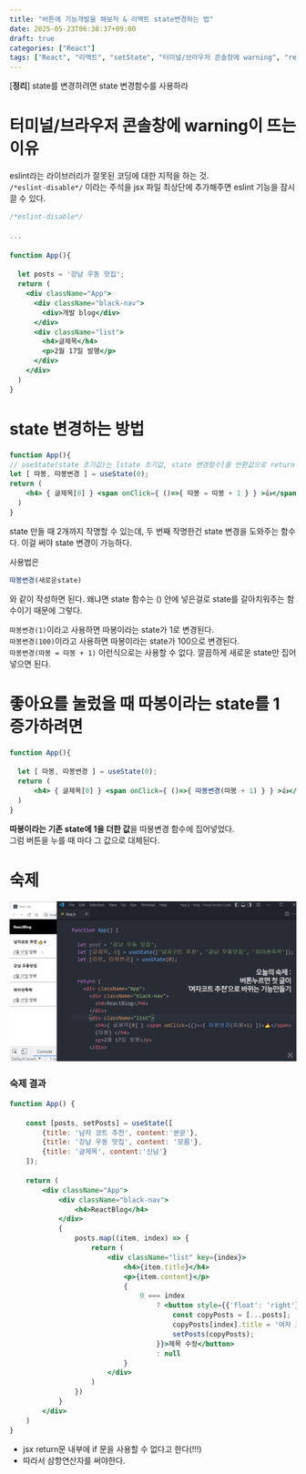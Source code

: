 ```yaml
---
title: "버튼에 기능개발을 해보자 & 리액트 state변경하는 법"
date: 2025-05-23T06:38:37+09:00
draft: true
categories: ["React"]
tags: ["React", "리액트", "setState", "터미널/브라우저 콘솔창에 warning", "react return() 내부에 if문"]
---
```

[**정리**] state를 변경하려면 state 변경함수를 사용하라
# 터미널/브라우저 콘솔창에 warning이 뜨는 이유
eslint라는 라이브러리가 잘못된 코딩에 대한 지적을 하는 것.   
`/*eslint-disable*/` 이라는 주석을 jsx 파일 최상단에 
추가해주면 eslint 기능을 잠시 끌 수 있다.
```jsx
/*eslint-disable*/

...

function App(){
 
  let posts = '강남 우동 맛집';
  return (
    <div className="App">
      <div className="black-nav">
        <div>개발 blog</div>
      </div>
      <div className="list">
        <h4>글제목</h4>
        <p>2월 17일 발행</p>
      </div>
    </div>
  )
}
```

# state 변경하는 방법
```jsx
function App(){
// useState(state 초기값)는 [state 초기값, state 변경함수]를 반환값으로 return 해준다.
let [ 따봉, 따봉변경 ] = useState(0); 
return (
    <h4> { 글제목[0] } <span onClick={ ()=>{ 따봉 = 따봉 + 1 } } >👍</span> { 따봉 }</h4>
  )
}
```
state 만들 때 2개까지 작명할 수 있는데, 두 번째 작명한건 state 변경을 도와주는 함수다.
이걸 써야 state 변경이 가능하다.

사용법은
```jsx
따봉변경(새로운state)
```
와 같이 작성하면 된다.
왜냐면 state 함수는 () 안에 넣은걸로 state를 갈아치워주는 함수이기 때문에 그렇다.   
   
`따봉변경(1)`이라고 사용하면 따봉이라는 state가 1로 변경된다.  
`따봉변경(100)`이라고 사용하면 따봉이라는 state가 100으로 변경된다.  
`따봉변경(따봉 = 따봉 + 1)` 이런식으로는 사용할 수 없다. 깔끔하게 새로운 state만 집어넣으면 된다.

# 좋아요를 눌렀을 때 따봉이라는 state를 1 증가하려면
```jsx
function App(){
  
  let [ 따봉, 따봉변경 ] = useState(0);
  return (
      <h4> { 글제목[0] } <span onClick={ ()=>{ 따봉변경(따봉 + 1) } } >👍</span> { 따봉 }</h4>
  )
}
```
**따봉이라는 기존 state에 1을 더한 값**을 따봉변경 함수에 집어넣었다.  
그럼 버튼을 누를 때 마다 그 값으로 대체된다.

# 숙제
![숙제](https://github.com/rlawjddbs/rlawjddbs.github.io/blob/9108453b64e7a5581221c8f1689a4624e2f09096/content/posts/React/imgs/IMG_023257120684-1.jpeg)

### 숙제 결과
```jsx
function App() {

    const [posts, setPosts] = useState([
        {title: '남자 코트 추천', content:'본문'},
        {title: '강남 우동 맛집', content: '모름'},
        {title: '글제목', content:'신남'}
    ]);

    return (
        <div className="App">
            <div className="black-nav">
                <h4>ReactBlog</h4>
            </div>
            {
                posts.map((item, index) => {
                    return (
                        <div className="list" key={index}>
                            <h4>{item.title}</h4>
                            <p>{item.content}</p>
                            {
                                0 === index
                                    ? <button style={{'float': 'right'}} onClick={() => {
                                        const copyPosts = [...posts];
                                        copyPosts[index].title = '여자 코트 추천';
                                        setPosts(copyPosts);
                                    }}>제목 수정</button>
                                    : null
                            }
                        </div>
                    )
                })
            }
        </div>
    )
}
```
- jsx return문 내부에 if 문을 사용할 수 없다고 한다(!!!)
- 따라서 삼항연산자를 써야한다.